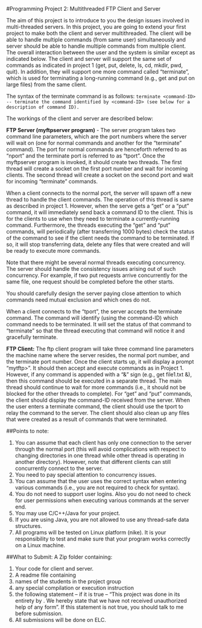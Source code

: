 #Programming Project 2: Multithreaded FTP Client and Server

The aim of this project is to introduce to you the design issues involved in multi-threaded servers. In this project, you are going to extend your first project to make both the client and server multithreaded. The client will be able to handle multiple commands (from same user) simultaneously and server should be able to handle multiple commands from multiple client. The overall interaction between the user and the system is similar except as indicated below. The client and server will support the same set of commands as indicated in project 1 (get, put, delete, ls, cd, mkdir, pwd, quit). In addition, they will support one more command called “terminate”, which is used for terminating a long-running command (e.g., get and put on large files) from the same client.

The syntax of the terminate command is as follows:
`terminate <command-ID> -- terminate the command identified by <command-ID> (see below for a description of command ID).`

The workings of the client and server are described below:

**FTP Server (myftpserver program)** - The server program takes two command line parameters, which are the port numbers where the server will wait on (one for normal commands and another for the “terminate” command). The port for normal commands are henceforth referred to as “nport” and the terminate port is referred to as “tport”. Once the myftpserver program is invoked, it should create two threads. The first thread will create a socket on the first port number and wait for incoming clients. The second thread will create a socket on the second port and wait for incoming “terminate” commands.

When a client connects to the normal port, the server will spawn off a new thread to handle the client commands. The operation of this thread is same as described in project 1. However, when the serve gets a “get” or a “put” command, it will immediately send back a command ID to the client. This is for the clients to use when they need to terminate a currently-running command. Furthermore, the threads executing the “get” and “put” commands, will periodically (after transferring 1000 bytes) check the status of the command to see if the client needs the command to be terminated. If so, it will stop transferring data, delete any files that were created and will be ready to execute more commands.

Note that there might be several normal threads executing concurrency. The server should handle the consistency issues arising out of such concurrency. For example, if two put requests arrive concurrently for the same file, one request should be completed before the other starts.

You should carefully design the server paying close attention to which commands need mutual exclusion and which ones do not.

When a client connects to the “tport”, the server accepts the terminate command. The command will identify (using the command-ID) which command needs to be terminated. It will set the status of that command to “terminate” so that the thread executing that command will notice it and gracefully terminate.

**FTP Client:** The ftp client program will take three command line parameters the machine name where the server resides, the normal port number, and the terminate port number. Once the client starts up, it will display a prompt “mytftp>”. It should then accept and execute commands as in Project 1. However, if any command is appended with a “&” sign (e.g., get file1.txt &), then this command should be executed in a separate thread. The main thread should continue to wait for more commands (i.e., it should not be blocked for the other threads to complete). For “get” and “put” commands, the client should display the command-ID received from the server. When the user enters a terminate command, the client should use the tport to relay the command to the server. The client should also clean up any files that were created as a result of commands that were terminated.

##Points to note:
1. You can assume that each client has only one connection to the server through the normal port (this will avoid complications with respect to changing directories in one thread while other thread is operating in another directory). However, note that different clients can still concurrently connect to the server.
2. You need to pay special attention to concurrency issues.
3. You can assume that the user uses the correct syntax when entering various commands (i.e., you are not required to check for syntax).
4. You do not need to support user logins. Also you do not need to check for user permissions when executing various commands at the server end.
5. You may use C/C++/Java for your project.
6. If you are using Java, you are not allowed to use any thread-safe data structures.
7. All programs will be tested on Linux platform (nike). It is your responsibility to test and make sure that your program works correctly on a Linux machine.

##What to Submit:
A Zip folder containing:

1. Your code for client and server.
2. A readme file containing
  1. names of the students in the project group
  2. any special compilation or execution instruction
  3. the following statement – if it is true – “This project was done in its entirety by <Project group members names>. We hereby state that we have not received unauthorized help of any form”. If this statement is not true, you should talk to me before submission.
3. All submissions will be done on ELC.
